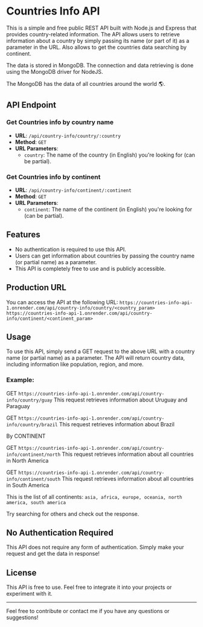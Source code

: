 # Countries Info API

This is a simple and free public REST API built with Node.js and Express that provides country-related information. The API allows users to retrieve information about a country by simply passing its name (or part of it) as a parameter in the URL.  Also allows to get the countries data searching by continent.

The data is stored in MongoDB.  The connection and data retrieving is done using the MongoDB driver for NodeJS.

The MongoDB has the data of all countries around the world 🌎.


## API Endpoint

### Get Countries info by country name

- **URL**: `/api/country-info/country/:country`
- **Method**: `GET`
- **URL Parameters**: 
  - `country`: The name of the country (in English) you're looking for (can be partial).
  
### Get Countries info by continent

- **URL**: `/api/country-info/continent/:continent`
- **Method**: `GET`
- **URL Parameters**: 
  - `continent`: The name of the continent (in English) you're looking for (can be partial).


## Features

- No authentication is required to use this API.
- Users can get information about countries by passing the country name (or partial name) as a parameter.
- This API is completely free to use and is publicly accessible.

## Production URL

You can access the API at the following URL:
`https://countries-info-api-1.onrender.com/api/country-info/country/<country_param>`
`https://countries-info-api-1.onrender.com/api/country-info/continent/<continent_param>`


## Usage

To use this API, simply send a GET request to the above URL with a country name (or partial name) as a parameter. The API will return country data, including information like population, region, and more.

### Example:

GET `https://countries-info-api-1.onrender.com/api/country-info/country/guay`
This request retrieves information about Uruguay and Paraguay


GET `https://countries-info-api-1.onrender.com/api/country-info/country/brazil`
This request retrieves information about Brazil


By CONTINENT

GET `https://countries-info-api-1.onrender.com/api/country-info/continent/north`
This request retrieves information about all countries in North America


GET `https://countries-info-api-1.onrender.com/api/country-info/continent/south`
This request retrieves information about all countries in South America


This is the list of all continents: `asia, africa, europe, oceania, north america, south america`

Try searching for others and check out the response.

## No Authentication Required

This API does not require any form of authentication. Simply make your request and get the data in response!

## License

This API is free to use. Feel free to integrate it into your projects or experiment with it. 

---



Feel free to contribute or contact me if you have any questions or suggestions!
